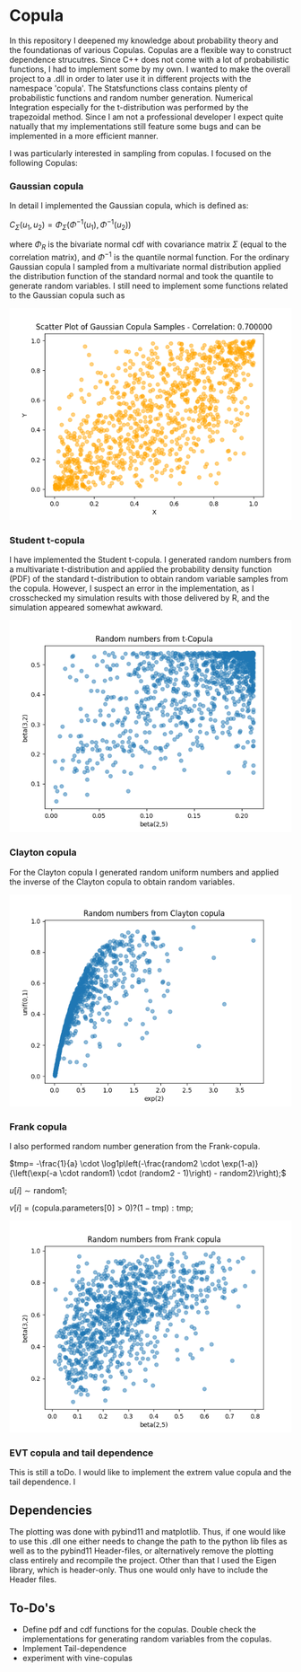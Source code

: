 # Copula

In this repository I deepened my knowledge about probability theory and the foundationas of various Copulas. Copulas are a flexible way to construct dependence strucutres. Since C++ does not come with a lot of probabilistic functions, I had to implement some by my own. I wanted to make the overall project to a .dll in order to later use it in different projects with the namespace 'copula'. The Statsfunctions class contains plenty of probabilistic functions and random number generation. Numerical Integration especially for the t-distribution was performed by the trapezoidal method. Since I am not a professional developer I expect quite natually that my implementations still feature some bugs and can be implemented in a more efficient manner. 

I was particularly interested in sampling from copulas. I focused on the following Copulas:

### Gaussian copula



In detail I implemented the Gaussian copula, which is defined as:

$C_\Sigma (u_1,u_2) = \Phi_\Sigma(\Phi^{-1}(u_1),\Phi^{-1}(u_2))$

where $\Phi_R$ is the bivariate normal cdf with covariance matrix $\Sigma$ (equal to the correlation matrix), and $\Phi^{-1}$ is the quantile normal function. For the ordinary Gaussian copula I sampled from a multivariate normal distribution applied the distribution function of the standard normal and took the quantile to generate random variables. I still need to implement some functions related to the Gaussian copula such as

![Example the sampling from the Gauss-Copula](test/Figures/Gauss-Copula.png)

### Student t-copula

I have implemented the Student t-copula. I generated random numbers from a multivariate t-distribution and applied the probability density function (PDF) of the standard t-distribution to obtain random variable samples from the copula. However, I suspect an error in the implementation, as I crosschecked my simulation results with those delivered by R, and the simulation appeared somewhat awkward.

![Example the sampling from the Student T-Copula](test/Figures/T-Copula.png)

### Clayton copula

For the Clayton copula I generated random uniform numbers and applied the inverse of the Clayton copula to obtain random variables. 

![Example the sampling from the Clayton copula](test/Figures/Clayton-Copula.png)

### Frank copula

I also performed random number generation from the Frank-copula.

$tmp= -\frac{1}{a} \cdot \log1p\left(-\frac{random2 \cdot \exp(1-a)}{\left(\exp(-a \cdot random1) \cdot (random2 - 1)\right) - random2}\right);$ 

$u[i] \sim \text{random1};$

$v[i] = (\text{copula.parameters[0]} > 0) ? (1 - \text{tmp}) : \text{tmp};$

![Example the sampling from the Clayton copula](test/Figures/Frank-Copula.png)


### EVT copula and tail dependence

This is still a toDo. I would like to implement the extrem value copula and the tail dependence. I 

## Dependencies

The plotting was done with pybind11 and matplotlib. Thus, if one would like to use this .dll one either needs to change the path to the python lib files as well as to the pybind11 Header-files, or alternatively remove the plotting class entirely and recompile the project. Other than that I used the Eigen library, which is header-only. Thus one would only have to include the Header files.   

## To-Do's

- Define pdf and cdf functions for the copulas. Double check the implementations for generating random variables from the copulas.
- Implement Tail-dependence
- experiment with vine-copulas
